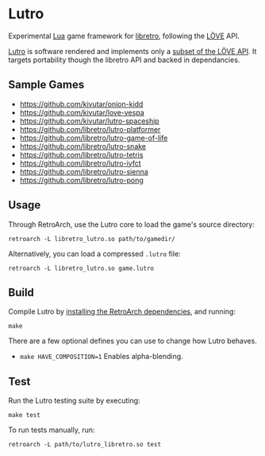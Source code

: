 # Lutro

Experimental [Lua](http://lua.org) game framework for [libretro](http://libretro.com), following the [LÖVE](http://love2d.org) API.

[Lutro](https://github.com/libretro/libretro-lutro) is software rendered and implements only a [subset of the LÖVE API](https://github.com/libretro/lutro-status). It targets portability though the libretro API and backed in dependancies.

## Sample Games

 * https://github.com/kivutar/onion-kidd
 * https://github.com/kivutar/love-vespa
 * https://github.com/kivutar/lutro-spaceship
 * https://github.com/libretro/lutro-platformer
 * https://github.com/libretro/lutro-game-of-life
 * https://github.com/libretro/lutro-snake
 * https://github.com/libretro/lutro-tetris
 * https://github.com/libretro/lutro-iyfct
 * https://github.com/libretro/lutro-sienna
 * https://github.com/libretro/lutro-pong

## Usage

Through RetroArch, use the Lutro core to load the game's source directory:

    retroarch -L libretro_lutro.so path/to/gamedir/

Alternatively, you can load a compressed `.lutro` file:

    retroarch -L libretro_lutro.so game.lutro

## Build

Compile Lutro by [installing the RetroArch dependencies](https://github.com/libretro/retroarch#dependencies-pc), and running:

    make
    
There are a few optional defines you can use to change how Lutro behaves.

- `make HAVE_COMPOSITION=1` Enables alpha-blending.


## Test

Run the Lutro testing suite by executing:

    make test

To run tests manually, run:

    retroarch -L path/to/lutro_libretro.so test
